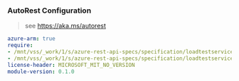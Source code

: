 ### AutoRest Configuration

> see https://aka.ms/autorest

``` yaml
azure-arm: true
require:
- /mnt/vss/_work/1/s/azure-rest-api-specs/specification/loadtestservice/resource-manager/Microsoft.LoadTestService/Playwright.Management/readme.md
- /mnt/vss/_work/1/s/azure-rest-api-specs/specification/loadtestservice/resource-manager/Microsoft.LoadTestService/Playwright.Management/readme.go.md
license-header: MICROSOFT_MIT_NO_VERSION
module-version: 0.1.0

```
